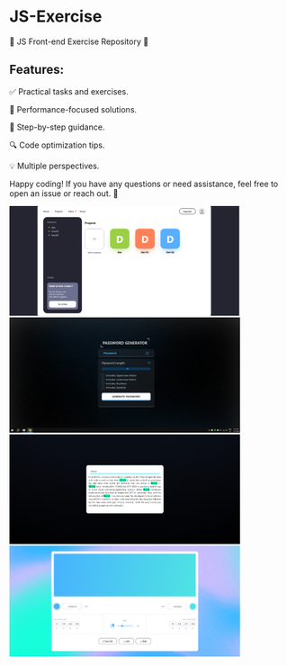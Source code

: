 # JS-Exercise
🚀 JS Front-end Exercise Repository 🌟

## Features:

✅ Practical tasks and exercises.

🚀 Performance-focused solutions.

📝 Step-by-step guidance.

🔍 Code optimization tips.

💡 Multiple perspectives.

Happy coding! If you have any questions or need assistance, feel free to open an issue or reach out. 🤝

<img src='add projects/1.png' width='410'> <img src='password/1.png' width='410'>
<img src='Highlight Searched/1.png' width='410'> <img src='Gradient generator/1.png' width='410'>

